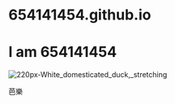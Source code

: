 # 654141454.github.io
# I am 654141454
![220px-White_domesticated_duck,_stretching](https://user-images.githubusercontent.com/114715930/197105815-919c8529-72de-4d9f-8ba1-a0c6532624e1.jpg)

芭樂
